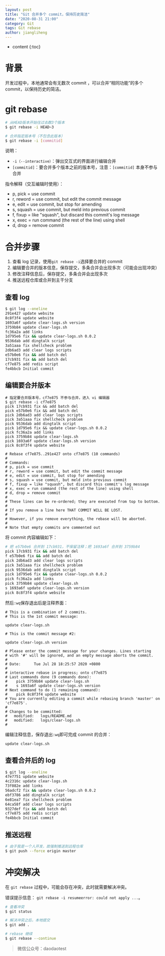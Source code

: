 ```yaml
---
layout: post
title: "Git 合并多个 commit，保持历史简洁"
date: "2020-08-31 21:00"
category: Git
tags: Git rebase
author: jiangliheng
---
```

* content
{:toc}



# 背景

开发过程中，本地通常会有无数次 commit ，可以合并“相同功能”的多个 commit，以保持历史的简洁。

# git rebase

```bash
# 从HEAD版本开始往过去数3个版本
$ git rebase -i HEAD~3

# 合并指定版本号（不包含此版本）
$ git rebase -i [commitid]
```

说明：
- ```-i（--interactive）```：弹出交互式的界面进行编辑合并
- ```[commitid]```：要合并多个版本之前的版本号，注意：```[commitid]``` 本身不参与合并

指令解释（交互编辑时使用）：
- p, pick = use commit
- r, reword = use commit, but edit the commit message
- e, edit = use commit, but stop for amending
- s, squash = use commit, but meld into previous commit
- f, fixup = like "squash", but discard this commit's log message
- x, exec = run command (the rest of the line) using shell
- d, drop = remove commit

# 合并步骤

1. 查看 log 记录，使用```git rebase -i```选择要合并的 commit
2. 编辑要合并的版本信息，保存提交，多条合并会出现多次（可能会出现冲突）
3. 修改注释信息后，保存提交，多条合并会出现多次
4. 推送远程仓库或合并到主干分支

## 查看 log

```bash
$ git log --oneline
291e427 update website
8c8f3f4 update website
1693a6f update clear-logs.sh version
3759b84 update clear-logs.sh
fc36a2a add links
1d795e6 fix && update clear-logs.sh 0.0.2
9536dab add dingtalk script
3a51aaa fix shellcheck problem
2db6ad3 add clear logs scripts
e57b0e6 fix && add batch del
17cb931 fix && add batch del
cf7e875 add redis script
fe4bbcb Initial commit
```

## 编辑要合并版本

```
# 指定要合并版本号，cf7e875 不参与合并，进入 vi 编辑器
$ git rebase -i cf7e875
pick 17cb931 fix && add batch del
pick e57b0e6 fix && add batch del
pick 2db6ad3 add clear logs scripts
pick 3a51aaa fix shellcheck problem
pick 9536dab add dingtalk script
pick 1d795e6 fix && update clear-logs.sh 0.0.2
pick fc36a2a add links
pick 3759b84 update clear-logs.sh
pick 1693a6f update clear-logs.sh version
pick 8c8f3f4 update website

# Rebase cf7e875..291e427 onto cf7e875 (10 commands)
#
# Commands:
# p, pick = use commit
# r, reword = use commit, but edit the commit message
# e, edit = use commit, but stop for amending
# s, squash = use commit, but meld into previous commit
# f, fixup = like "squash", but discard this commit's log message
# x, exec = run command (the rest of the line) using shell
# d, drop = remove commit
#
# These lines can be re-ordered; they are executed from top to bottom.
#
# If you remove a line here THAT COMMIT WILL BE LOST.
#
# However, if you remove everything, the rebase will be aborted.
#
# Note that empty commits are commented out
```

将 commit 内容编辑如下：
```bash
# 把 e57b0e6 合并到 17cb931，不保留注释；把 1693a6f 合并到 3759b84
pick 17cb931 fix && add batch del
f e57b0e6 fix && add batch del
pick 2db6ad3 add clear logs scripts
pick 3a51aaa fix shellcheck problem
pick 9536dab add dingtalk script
pick 1d795e6 fix && update clear-logs.sh 0.0.2
pick fc36a2a add links
pick 3759b84 update clear-logs.sh
s 1693a6f update clear-logs.sh version
pick 8c8f3f4 update website
```

然后```:wq```保存退出后是注释界面：
```
# This is a combination of 2 commits.
# This is the 1st commit message:

update clear-logs.sh

# This is the commit message #2:

update clear-logs.sh version

# Please enter the commit message for your changes. Lines starting
# with '#' will be ignored, and an empty message aborts the commit.
#
# Date:      Tue Jul 28 18:25:57 2020 +0800
#
# interactive rebase in progress; onto cf7e875
# Last commands done (9 commands done):
#    pick 3759b84 update clear-logs.sh
#    s 1693a6f update clear-logs.sh version
# Next command to do (1 remaining command):
#    pick 8c8f3f4 update website
# You are currently editing a commit while rebasing branch 'master' on 'cf7e875'.
#
# Changes to be committed:
#	modified:   logs/README.md
#	modified:   logs/clear-logs.sh
#
```

编辑注释信息，保存退出```:wq```即可完成 commit 的合并：
```bash
update clear-logs.sh
```

## 查看合并后的 log

```bash
$ git log --oneline
47e7751 update website
4c2316c update clear-logs.sh
73f082e add links
56adcf2 fix && update clear-logs.sh 0.0.2
ebf3786 add dingtalk script
6e81ea7 fix shellcheck problem
64ca58f add clear logs scripts
9327def fix && add batch del
cf7e875 add redis script
fe4bbcb Initial commit
```

## 推送远程

```bash
# 由于我是一个人开发，故强制推送到远程仓库
$ git push --force origin master
```

# 冲突解决

在 ```git rebase``` 过程中，可能会存在冲突，此时就需要解决冲突。

错误提示信息： ```git rebase -i resumeerror: could not apply ...```。

```bash
# 查看冲突
$ git status

# 解决冲突之后，本地提交
$ git add .

# rebase 继续
$ git rebase --continue
```

> 微信公众号：daodaotest

